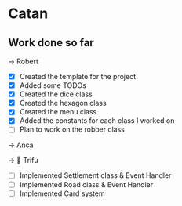 # Catan

## Work done so far

-> Robert
- [x] Created the template for the project
- [x] Added some TODOs
- [x] Created the dice class
- [x] Created the hexagon class
- [x] Created the menu class
- [x] Added the constants for each class I worked on
- [ ] Plan to work on the robber class

-> Anca

-> 🐝 Trifu
- [ ] Implemented Settlement class & Event Handler
- [ ] Implemented Road class & Event Handler
- [ ] Implemented Card system
